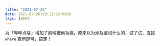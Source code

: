 ```yaml
---
title: "2021-07-26"
date: 2021-07-26T19:12:22+0800
tags: [词穷]
---
```


为「哔哔点啥」增加了前端搜索功能，原来以为涉及鉴权什么的，试了试，直接 `where` 查询即可，搞定！